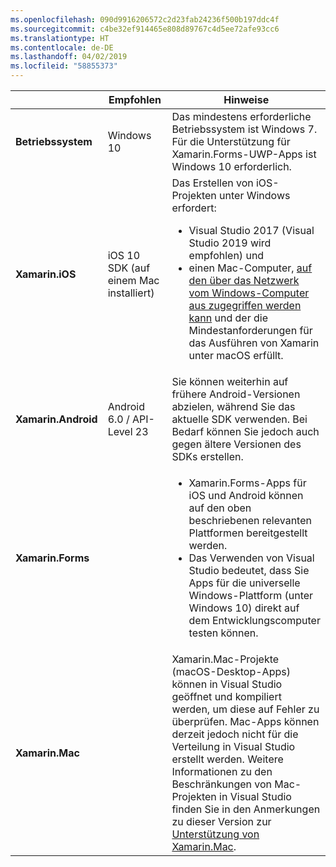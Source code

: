 ```yaml
---
ms.openlocfilehash: 090d9916206572c2d23fab24236f500b197ddc4f
ms.sourcegitcommit: c4be32ef914465e808d89767c4d5ee72afe93cc6
ms.translationtype: HT
ms.contentlocale: de-DE
ms.lasthandoff: 04/02/2019
ms.locfileid: "58855373"
---
```

||Empfohlen|Hinweise|
|---|---|---|
|**Betriebssystem**|Windows 10|Das mindestens erforderliche Betriebssystem ist Windows 7. Für die Unterstützung für Xamarin.Forms-UWP-Apps ist Windows 10 erforderlich.
|**Xamarin.iOS**|iOS 10 SDK (auf einem Mac installiert)|Das Erstellen von iOS-Projekten unter Windows erfordert:<ul><li>Visual Studio 2017 (Visual Studio 2019 wird empfohlen) und</li><li>einen Mac-Computer, <a href="~/ios/get-started/installation/windows/connecting-to-mac/index.md">auf den über das Netzwerk vom Windows-Computer aus zugegriffen werden kann</a> und der die Mindestanforderungen für das Ausführen von Xamarin unter macOS erfüllt.</li></ul>|
|**Xamarin.Android**|Android 6.0 / API-Level 23|Sie können weiterhin auf frühere Android-Versionen abzielen, während Sie das aktuelle SDK verwenden. Bei Bedarf können Sie jedoch auch gegen ältere Versionen des SDKs erstellen.|
|**Xamarin.Forms**||<ul><li>Xamarin.Forms-Apps für iOS und Android können auf den oben beschriebenen relevanten Plattformen bereitgestellt werden.</li><li>Das Verwenden von Visual Studio bedeutet, dass Sie Apps für die universelle Windows-Plattform (unter Windows 10) direkt auf dem Entwicklungscomputer testen können.</li></ul>|
|**Xamarin.Mac**||Xamarin.Mac-Projekte (macOS-Desktop-Apps) können in Visual Studio geöffnet und kompiliert werden, um diese auf Fehler zu überprüfen. Mac-Apps können derzeit jedoch nicht für die Verteilung in Visual Studio erstellt werden. Weitere Informationen zu den Beschränkungen von Mac-Projekten in Visual Studio finden Sie in den Anmerkungen zu dieser Version zur <a href="https://developer.xamarin.com/releases/vs/xamarin.vs_4/xamarin.vs_4.2/#Xamarin.Mac_minimum_support.">Unterstützung von Xamarin.Mac</a>.|
